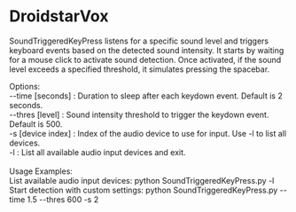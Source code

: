 # DroidstarVox
SoundTriggeredKeyPress listens for a specific sound level and triggers keyboard events based on the detected sound intensity. It starts by waiting for a mouse click to activate sound detection. Once activated, if the sound level exceeds a specified threshold,  it simulates pressing the spacebar.

Options: <br />
  --time [seconds]     : Duration to sleep after each keydown event. Default is 2 seconds. <br />
  --thres [level]      : Sound intensity threshold to trigger the keydown event. Default is 500. <br />
  -s [device index]    : Index of the audio device to use for input. Use -l to list all devices. <br />
  -l                   : List all available audio input devices and exit. <br />
<br />
Usage Examples: <br />
  List available audio input devices: python SoundTriggeredKeyPress.py -l <br />
  Start detection with custom settings: python SoundTriggeredKeyPress.py --time 1.5 --thres 600 -s 2 <br />
  
